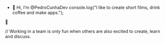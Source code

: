 - 👋 Hi, I’m @PedroCunhaDev
  console.log("I like to create short films, drink coffee and make apps.");

🌱

  // Working in a team is only fun when others are also excited to create, learn and discuss.
